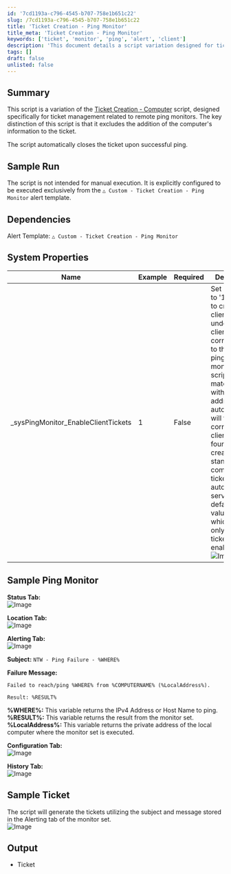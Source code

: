 ```yaml
---
id: '7cd1193a-c796-4545-b707-758e1b651c22'
slug: /7cd1193a-c796-4545-b707-758e1b651c22
title: 'Ticket Creation - Ping Monitor'
title_meta: 'Ticket Creation - Ping Monitor'
keywords: ['ticket', 'monitor', 'ping', 'alert', 'client']
description: 'This document details a script variation designed for ticket management related to remote ping monitors. It focuses on automatically closing tickets upon successful pings and excludes computer information from ticket creation. The script is intended for use with a specific alert template and includes system properties and sample configurations.'
tags: []
draft: false
unlisted: false
---
```


## Summary

This script is a variation of the [Ticket Creation - Computer](/docs/63beba3c-f4a6-41a5-98e2-d4e4ce885035) script, designed specifically for ticket management related to remote ping monitors. The key distinction of this script is that it excludes the addition of the computer's information to the ticket.

The script automatically closes the ticket upon successful ping.

## Sample Run

The script is not intended for manual execution. It is explicitly configured to be executed exclusively from the `△ Custom - Ticket Creation - Ping Monitor` alert template.

## Dependencies

Alert Template: `△ Custom - Ticket Creation - Ping Monitor`

## System Properties

| Name                              | Example | Required | Description                                                                                                                                                                                                                                                                                                                                                                    |
|-----------------------------------|---------|----------|--------------------------------------------------------------------------------------------------------------------------------------------------------------------------------------------------------------------------------------------------------------------------------------------------------------------------------------------------------------------------------|
| _sysPingMonitor_EnableClientTickets | 1       | False    | Set its value to '1' in order to create client tickets under the client corresponding to the IP being pinged in the monitor. The script will match the IP with the router address in the automate and will fetch the corresponding client. If not found, it will create the standard computer tickets on the automate server. By default, its value is '0', which means only standard tickets are enabled. ![Image](../../../static/img/docs/7cd1193a-c796-4545-b707-758e1b651c22/image_1.webp) |

## Sample Ping Monitor

**Status Tab:**  
![Image](../../../static/img/docs/7cd1193a-c796-4545-b707-758e1b651c22/image_2.webp)

**Location Tab:**  
![Image](../../../static/img/docs/7cd1193a-c796-4545-b707-758e1b651c22/image_3.webp)

**Alerting Tab:**  
![Image](../../../static/img/docs/7cd1193a-c796-4545-b707-758e1b651c22/image_4.webp)

**Subject:** `NTW - Ping Failure - %WHERE%`

**Failure Message:**  
```
Failed to reach/ping %WHERE% from %COMPUTERNAME% (%LocalAddress%).

Result: %RESULT%
```

**%WHERE%:** This variable returns the IPv4 Address or Host Name to ping.  
**%RESULT%:** This variable returns the result from the monitor set.  
**%LocalAddress%:** This variable returns the private address of the local computer where the monitor set is executed.

**Configuration Tab:**  
![Image](../../../static/img/docs/7cd1193a-c796-4545-b707-758e1b651c22/image_5.webp)

**History Tab:**  
![Image](../../../static/img/docs/7cd1193a-c796-4545-b707-758e1b651c22/image_6.webp)

## Sample Ticket

The script will generate the tickets utilizing the subject and message stored in the Alerting tab of the monitor set.  
![Image](../../../static/img/docs/7cd1193a-c796-4545-b707-758e1b651c22/image_7.webp)

## Output

- Ticket